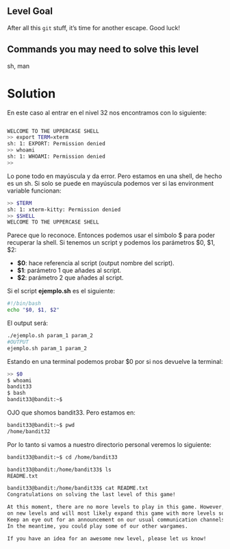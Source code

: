 ## Level Goal

After all this `git` stuff, it’s time for another escape. Good luck!

## Commands you may need to solve this level

sh, man

# Solution
En este caso al entrar en el nivel 32 nos encontramos con lo siguiente:
```sh

WELCOME TO THE UPPERCASE SHELL
>> export TERM=xterm
sh: 1: EXPORT: Permission denied
>> whoami
sh: 1: WHOAMI: Permission denied
>> 
```
Lo pone todo en mayúscula y da error. Pero estamos en una shell, de hecho es un sh. Si solo se puede en mayúscula podemos ver si las environment variable funcionan:
```sh
>> $TERM
sh: 1: xterm-kitty: Permission denied
>> $SHELL
WELCOME TO THE UPPERCASE SHELL
```
Parece que lo reconoce. Entonces podemos usar el símbolo $ para poder recuperar la shell. Si tenemos un script y podemos los parámetros $0, $1, $2:
- **$0**: hace referencia al script (output nombre del script).
- **$1**: parámetro 1 que añades al script.
- **$2**: parámetro 2 que añades al script.

Si el script **ejemplo.sh** es el siguiente:
```sh
#!/bin/bash
echo "$0, $1, $2"
```

El output será:

```sh
./ejemplo.sh param_1 param_2
#OUTPUT
ejemplo.sh param_1 param_2
```

Estando en una terminal podemos probar $0 por si nos devuelve la terminal:
```sh
>> $0
$ whoami
bandit33
$ bash
bandit33@bandit:~$ 
```
OJO que shomos bandit33. Pero estamos en:
```sh
bandit33@bandit:~$ pwd
/home/bandit32
```
Por lo tanto si vamos a nuestro directorio personal veremos lo siguiente:
```sh
bandit33@bandit:~$ cd /home/bandit33

bandit33@bandit:/home/bandit33$ ls
README.txt

bandit33@bandit:/home/bandit33$ cat README.txt 
Congratulations on solving the last level of this game!

At this moment, there are no more levels to play in this game. However, we are constantly working
on new levels and will most likely expand this game with more levels soon.
Keep an eye out for an announcement on our usual communication channels!
In the meantime, you could play some of our other wargames.

If you have an idea for an awesome new level, please let us know!
